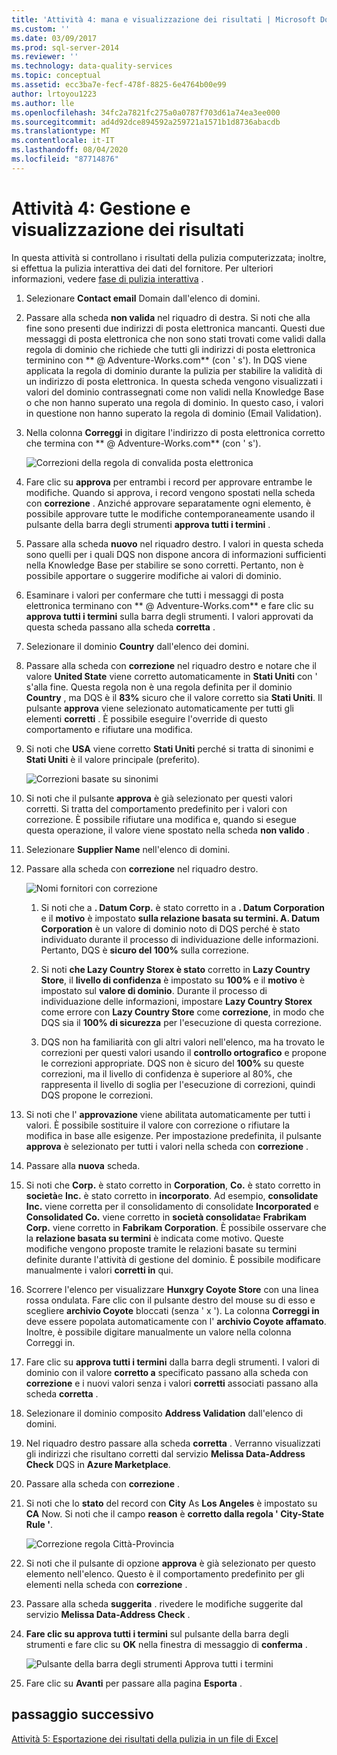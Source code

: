 ```yaml
---
title: 'Attività 4: mana e visualizzazione dei risultati | Microsoft Docs'
ms.custom: ''
ms.date: 03/09/2017
ms.prod: sql-server-2014
ms.reviewer: ''
ms.technology: data-quality-services
ms.topic: conceptual
ms.assetid: ecc3ba7e-fecf-478f-8825-6e4764b00e99
author: lrtoyou1223
ms.author: lle
ms.openlocfilehash: 34fc2a7821fc275a0a0787f703d61a74ea3ee000
ms.sourcegitcommit: ad4d92dce894592a259721a1571b1d8736abacdb
ms.translationtype: MT
ms.contentlocale: it-IT
ms.lasthandoff: 08/04/2020
ms.locfileid: "87714876"
---
```

# <a name="task-4-manaing-and-viewing-results"></a>Attività 4: Gestione e visualizzazione dei risultati
  In questa attività si controllano i risultati della pulizia computerizzata; inoltre, si effettua la pulizia interattiva dei dati del fornitore. Per ulteriori informazioni, vedere [fase di pulizia interattiva](https://msdn.microsoft.com/library/hh213061.aspx#Interactive) .  
  
1.  Selezionare **Contact email** Domain dall'elenco di domini.  
  
2.  Passare alla scheda **non valida** nel riquadro di destra. Si noti che alla fine sono presenti due indirizzi di posta elettronica mancanti. Questi due messaggi di posta elettronica che non sono stati trovati come validi dalla regola di dominio che richiede che tutti gli indirizzi di posta elettronica terminino con ** \@ Adventure-Works.com** (con ' s'). In DQS viene applicata la regola di dominio durante la pulizia per stabilire la validità di un indirizzo di posta elettronica. In questa scheda vengono visualizzati i valori del dominio contrassegnati come non validi nella Knowledge Base o che non hanno superato una regola di dominio. In questo caso, i valori in questione non hanno superato la regola di dominio (Email Validation).  
  
3.  Nella colonna **Correggi** in digitare l'indirizzo di posta elettronica corretto che termina con ** \@ Adventure-Works.com** (con ' s').  
  
     ![Correzioni della regola di convalida posta elettronica](../../2014/tutorials/media/et-managingandviewingresults-01.jpg "Correzioni della regola di convalida posta elettronica")  
  
4.  Fare clic su **approva** per entrambi i record per approvare entrambe le modifiche. Quando si approva, i record vengono spostati nella scheda con **correzione** . Anziché approvare separatamente ogni elemento, è possibile approvare tutte le modifiche contemporaneamente usando il pulsante della barra degli strumenti **approva tutti i termini** .  
  
5.  Passare alla scheda **nuovo** nel riquadro destro. I valori in questa scheda sono quelli per i quali DQS non dispone ancora di informazioni sufficienti nella Knowledge Base per stabilire se sono corretti. Pertanto, non è possibile apportare o suggerire modifiche ai valori di dominio.  
  
6.  Esaminare i valori per confermare che tutti i messaggi di posta elettronica terminano con ** \@ Adventure-Works.com** e fare clic su **approva tutti i termini** sulla barra degli strumenti. I valori approvati da questa scheda passano alla scheda **corretta** .  
  
7.  Selezionare il dominio **Country** dall'elenco dei domini.  
  
8.  Passare alla scheda con **correzione** nel riquadro destro e notare che il valore **United State** viene corretto automaticamente in **Stati Uniti** con ' s'alla fine. Questa regola non è una regola definita per il dominio **Country** , ma DQS è il **83%** sicuro che il valore corretto sia **Stati Uniti**. Il pulsante **approva** viene selezionato automaticamente per tutti gli elementi **corretti** . È possibile eseguire l'override di questo comportamento e rifiutare una modifica.  
  
9. Si noti che **USA** viene corretto **Stati Uniti** perché si tratta di sinonimi e **Stati Uniti** è il valore principale (preferito).  
  
     ![Correzioni basate su sinonimi](../../2014/tutorials/media/et-managingandviewingresults-02.jpg "Correzioni basate su sinonimi")  
  
10. Si noti che il pulsante **approva** è già selezionato per questi valori corretti. Si tratta del comportamento predefinito per i valori con correzione. È possibile rifiutare una modifica e, quando si esegue questa operazione, il valore viene spostato nella scheda **non valido** .  
  
11. Selezionare **Supplier Name** nell'elenco di domini.  
  
12. Passare alla scheda con **correzione** nel riquadro destro.  
  
     ![Nomi fornitori con correzione](../../2014/tutorials/media/et-managingandviewingresults-03.jpg "Nomi fornitori con correzione")  
  
    1.  Si noti che a **. Datum Corp.** è stato corretto in a **. Datum Corporation** e il **motivo** è impostato **sulla relazione basata su termini. A. Datum Corporation** è un valore di dominio noto di DQS perché è stato individuato durante il processo di individuazione delle informazioni. Pertanto, DQS è **sicuro del 100%** sulla correzione.  
  
    2.  Si noti **che Lazy Country Storex è stato** corretto in **Lazy Country Store**, il **livello di confidenza** è impostato su **100%** e il **motivo** è impostato sul **valore di dominio**. Durante il processo di individuazione delle informazioni, impostare **Lazy Country Storex** come errore con **Lazy Country Store** come **correzione**, in modo che DQS sia il **100% di sicurezza** per l'esecuzione di questa correzione.  
  
    3.  DQS non ha familiarità con gli altri valori nell'elenco, ma ha trovato le correzioni per questi valori usando il **controllo ortografico** e propone le correzioni appropriate. DQS non è sicuro del **100%** su queste correzioni, ma il livello di confidenza è superiore al 80%, che rappresenta il livello di soglia per l'esecuzione di correzioni, quindi DQS propone le correzioni.  
  
13. Si noti che l' **approvazione** viene abilitata automaticamente per tutti i valori. È possibile sostituire il valore con correzione o rifiutare la modifica in base alle esigenze. Per impostazione predefinita, il pulsante **approva** è selezionato per tutti i valori nella scheda con **correzione** .  
  
14. Passare alla **nuova** scheda.  
  
15. Si noti che **Corp.** è stato corretto in **Corporation**, **Co.** è stato corretto in **società**e **Inc.** è stato corretto in **incorporato**. Ad esempio, **consolidate Inc.** viene corretta per il consolidamento di consolidate **Incorporated** e **Consolidated Co.** viene corretto in **società consolidata**e **Frabrikam Corp.** viene corretto in **Fabrikam Corporation**.  È possibile osservare che la **relazione basata su termini** è indicata come motivo. Queste modifiche vengono proposte tramite le relazioni basate su termini definite durante l'attività di gestione del dominio. È possibile modificare manualmente i valori **corretti in** qui.  
  
16. Scorrere l'elenco per visualizzare **Hunxgry Coyote Store** con una linea rossa ondulata. Fare clic con il pulsante destro del mouse su di esso e scegliere **archivio Coyote** bloccati (senza ' x '). La colonna **Correggi in** deve essere popolata automaticamente con l' **archivio Coyote affamato**. Inoltre, è possibile digitare manualmente un valore nella colonna Correggi in.  
  
17. Fare clic su **approva tutti i termini** dalla barra degli strumenti. I valori di dominio con il valore **corretto a** specificato passano alla scheda con **correzione** e i nuovi valori senza i valori **corretti** associati passano alla scheda **corretta** .  
  
18. Selezionare il dominio composito **Address Validation** dall'elenco di domini.  
  
19. Nel riquadro destro passare alla scheda **corretta** . Verranno visualizzati gli indirizzi che risultano corretti dal servizio **Melissa Data-Address Check** DQS in **Azure Marketplace**.  
  
20. Passare alla scheda con **correzione** .  
  
21. Si noti che lo **stato** del record con **City** As **Los Angeles** è impostato su **CA** Now. Si noti che il campo **reason** è **corretto dalla regola ' City-State Rule '**.  
  
     ![Correzione regola Città-Provincia](../../2014/tutorials/media/et-managingandviewingresults-04.jpg "Correzione regola Città-Provincia")  
  
22. Si noti che il pulsante di opzione **approva** è già selezionato per questo elemento nell'elenco. Questo è il comportamento predefinito per gli elementi nella scheda con **correzione** .  
  
23. Passare alla scheda **suggerita** . rivedere le modifiche suggerite dal servizio **Melissa Data-Address Check** .  
  
24. **Fare clic su approva tutti i termini** sul pulsante della barra degli strumenti e fare clic su **OK** nella finestra di messaggio di **conferma** .  
  
     ![Pulsante della barra degli strumenti Approva tutti i termini](../../2014/tutorials/media/et-managingandviewingresults-05.jpg "Pulsante della barra degli strumenti Approva tutti i termini")  
  
25. Fare clic su **Avanti** per passare alla pagina **Esporta** .  
  
## <a name="next-step"></a>passaggio successivo  
 [Attività 5: Esportazione dei risultati della pulizia in un file di Excel](../../2014/tutorials/task-5-exporting-cleansing-results-to-an-excel-file.md)  
  
  
